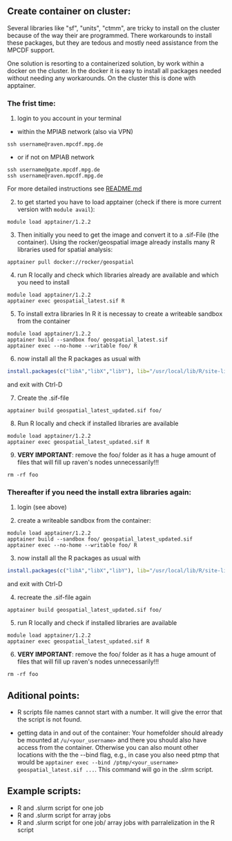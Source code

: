 ## Create container on cluster:

Several libraries like "sf", "units", "ctmm", are tricky to install on the cluster because of the way their are programmed. There workarounds to install these packages, but they are tedous and mostly need assistance from the MPCDF support.

One solution is resorting to a containerized solution, by work within a docker on the cluster. In the docker it is easy to install all packages needed without needing any workarounds. On the cluster this is done with apptainer. 


### The frist time:

1. login to you account in your terminal 
- within the MPIAB network (also via VPN)
```
ssh username@raven.mpcdf.mpg.de
```
- or if not on MPIAB network
```
ssh username@gate.mpcdf.mpg.de
ssh username@raven.mpcdf.mpg.de
```
For more detailed instructions see [README.md](README.md)

2.  to get started you have to load apptainer (check if there is more current version with `module avail`):

```
module load apptainer/1.2.2
```


3. Then initially you need to get the image and convert it to a .sif-File (the container). Using the rocker/geospatial image already installs many R libraries used for spatial analysis:
```
apptainer pull docker://rocker/geospatial
```

4. run R locally and check which libraries already are available and which you need to install
```
module load apptainer/1.2.2
apptainer exec geospatial_latest.sif R
```

5. To install extra libraries In R it is necessay to create a writeable sandbox from the container 
```
module load apptainer/1.2.2
apptainer build --sandbox foo/ geospatial_latest.sif
apptainer exec --no-home --writable foo/ R
```

6. now install all the R packages as usual with 
```r
install.packages(c("libA","libX","libY"), lib="/usr/local/lib/R/site-library", dependencies=T)
```
and exit with Ctrl-D


7. Create the .sif-file 
```
apptainer build geospatial_latest_updated.sif foo/
```

8. Run R locally and check if installed libraries are available
```
module load apptainer/1.2.2
apptainer exec geospatial_latest_updated.sif R
```
9. **VERY IMPORTANT**: remove the foo/ folder as it has a huge amount of files that will fill up raven's nodes unnecessarily!!!
```
rm -rf foo
```


### Thereafter if you need the install extra libraries again:

1. login (see above)

2. create a writeable sandbox from the container:
```
module load apptainer/1.2.2
apptainer build --sandbox foo/ geospatial_latest_updated.sif
apptainer exec --no-home --writable foo/ R
```

3. now install all the R packages as usual with 
```r
install.packages(c("libA","libX","libY"), lib="/usr/local/lib/R/site-library", dependencies=T)
```
and exit with Ctrl-D


4. recreate the .sif-file again
```
apptainer build geospatial_latest_updated.sif foo/
```
5. run R locally  and check if installed libraries are available
```
module load apptainer/1.2.2
apptainer exec geospatial_latest_updated.sif R
```
6. **VERY IMPORTANT**: remove the foo/ folder as it has a huge amount of files that will fill up raven's nodes unnecessarily!!!
```
rm -rf foo
```


## Aditional points:
- R scripts file names cannot start with a number. It will give the error that the script is not found.

- getting data in and out of the container: Your homefolder should already be mounted at `/u/<your_username>` and there you should also have access from the container. Otherwise you can also mount other locations with the the --bind flag, e.g., in case you also need ptmp that would be
`apptainer exec --bind /ptmp/<your_username> geospatial_latest.sif ...`. This command will go in the .slrm script.


## Example scripts:
- R and .slurm script for one job
- R and .slurm script for array jobs
- R and .slurm script for one job/ array jobs with parralelization in the R script
